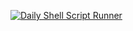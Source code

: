 [![Daily Shell Script Runner](https://github.com/liu88010988/proxy-rule/actions/workflows/daily-run.yml/badge.svg?event=schedule)](https://github.com/liu88010988/proxy-rule/actions/workflows/daily-run.yml)